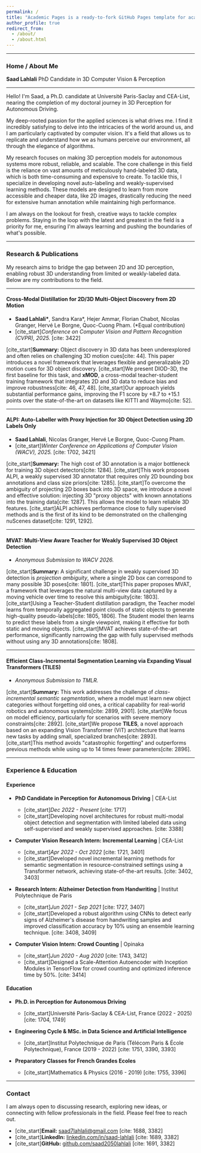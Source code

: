 ```yaml
---
permalink: /
title: "Academic Pages is a ready-to-fork GitHub Pages template for academic personal websites"
author_profile: true
redirect_from: 
  - /about/
  - /about.html
---
```


-----

### **Home / About Me**

**Saad Lahlali**
PhD Candidate in 3D Computer Vision & Perception

-----

Hello\! I'm Saad, a Ph.D. candidate at Université Paris-Saclay and CEA-List, nearing the completion of my doctoral journey in 3D Perception for Autonomous Driving.

My deep-rooted passion for the applied sciences is what drives me. I find it incredibly satisfying to delve into the intricacies of the world around us, and I am particularly captivated by computer vision. It's a field that allows us to replicate and understand how we as humans perceive our environment, all through the elegance of algorithms.

My research focuses on making 3D perception models for autonomous systems more robust, reliable, and scalable. The core challenge in this field is the reliance on vast amounts of meticulously hand-labeled 3D data, which is both time-consuming and expensive to create. To tackle this, I specialize in developing novel auto-labeling and weakly-supervised learning methods. These models are designed to learn from more accessible and cheaper data, like 2D images, drastically reducing the need for extensive human annotation while maintaining high performance.

I am always on the lookout for fresh, creative ways to tackle complex problems. Staying in the loop with the latest and greatest in the field is a priority for me, ensuring I'm always learning and pushing the boundaries of what's possible.

-----

### **Research & Publications**

My research aims to bridge the gap between 2D and 3D perception, enabling robust 3D understanding from limited or weakly-labeled data. Below are my contributions to the field.

-----

#### **Cross-Modal Distillation for 2D/3D Multi-Object Discovery from 2D Motion**

  * **Saad Lahlali\***, Sandra Kara\*, Hejer Ammar, Florian Chabot, Nicolas Granger, Hervé Le Borgne, Quoc-Cuong Pham. (\*Equal contribution)
  * [cite\_start]*Conference on Computer Vision and Pattern Recognition (CVPR), 2025.* [cite: 3422]

[cite\_start]**Summary:** Object discovery in 3D data has been underexplored and often relies on challenging 3D motion cues[cite: 44]. This paper introduces a novel framework that leverages flexible and generalizable 2D motion cues for 3D object discovery. [cite\_start]We present DIOD-3D, the first baseline for this task, and **xMOD**, a cross-modal teacher-student training framework that integrates 2D and 3D data to reduce bias and improve robustness[cite: 46, 47, 48]. [cite\_start]Our approach yields substantial performance gains, improving the F1 score by +8.7 to +15.1 points over the state-of-the-art on datasets like KITTI and Waymo[cite: 52].

-----

#### **ALPI: Auto-Labeller with Proxy Injection for 3D Object Detection using 2D Labels Only**

  * **Saad Lahlali**, Nicolas Granger, Hervé Le Borgne, Quoc-Cuong Pham.
  * [cite\_start]*Winter Conference on Applications of Computer Vision (WACV), 2025.* [cite: 1702, 3421]

[cite\_start]**Summary:** The high cost of 3D annotation is a major bottleneck for training 3D object detectors[cite: 1284]. [cite\_start]This work proposes ALPI, a weakly supervised 3D annotator that requires only 2D bounding box annotations and class size priors[cite: 1285]. [cite\_start]To overcome the ambiguity of projecting 2D boxes back into 3D space, we introduce a novel and effective solution: injecting 3D "proxy objects" with known annotations into the training data[cite: 1287]. This allows the model to learn reliable 3D features. [cite\_start]ALPI achieves performance close to fully supervised methods and is the first of its kind to be demonstrated on the challenging nuScenes dataset[cite: 1291, 1292].

-----

#### **MVAT: Multi-View Aware Teacher for Weakly Supervised 3D Object Detection**

  * *Anonymous Submission to WACV 2026.*

[cite\_start]**Summary:** A significant challenge in weakly supervised 3D detection is *projection ambiguity*, where a single 2D box can correspond to many possible 3D poses[cite: 1801]. [cite\_start]This paper proposes MVAT, a framework that leverages the natural multi-view data captured by a moving vehicle over time to resolve this ambiguity[cite: 1803]. [cite\_start]Using a Teacher-Student distillation paradigm, the Teacher model learns from temporally aggregated point clouds of static objects to generate high-quality pseudo-labels[cite: 1805, 1806]. The Student model then learns to predict these labels from a single viewpoint, making it effective for both static and moving objects. [cite\_start]MVAT achieves state-of-the-art performance, significantly narrowing the gap with fully supervised methods without using any 3D annotations[cite: 1808].

-----

#### **Efficient Class-Incremental Segmentation Learning via Expanding Visual Transformers (TILES)**

  * *Anonymous Submission to TMLR.*

[cite\_start]**Summary:** This work addresses the challenge of *class-incremental semantic segmentation*, where a model must learn new object categories without forgetting old ones, a critical capability for real-world robotics and autonomous systems[cite: 2899, 2901]. [cite\_start]We focus on model efficiency, particularly for scenarios with severe memory constraints[cite: 2892]. [cite\_start]We propose **TILES**, a novel approach based on an expanding Vision Transformer (ViT) architecture that learns new tasks by adding small, specialized branches[cite: 2893]. [cite\_start]This method avoids "catastrophic forgetting" and outperforms previous methods while using up to 14 times fewer parameters[cite: 2896].

-----

### **Experience & Education**

#### **Experience**

  * **PhD Candidate in Perception for Autonomous Driving** | CEA-List

      * [cite\_start]*Dec 2022 - Present* [cite: 1717]
      * [cite\_start]Developing novel architectures for robust multi-modal object detection and segmentation with limited labeled data using self-supervised and weakly supervised approaches. [cite: 3388]

  * **Computer Vision Research Intern: Incremental Learning** | CEA-List

      * [cite\_start]*Apr 2022 - Oct 2022* [cite: 1721, 3401]
      * [cite\_start]Developed novel incremental learning methods for semantic segmentation in resource-constrained settings using a Transformer network, achieving state-of-the-art results. [cite: 3402, 3403]

  * **Research Intern: Alzheimer Detection from Handwriting** | Institut Polytechnique de Paris

      * [cite\_start]*Jun 2021 - Sep 2021* [cite: 1727, 3407]
      * [cite\_start]Developed a robust algorithm using CNNs to detect early signs of Alzheimer's disease from handwriting samples and improved classification accuracy by 10% using an ensemble learning technique. [cite: 3408, 3409]

  * **Computer Vision Intern: Crowd Counting** | Opinaka

      * [cite\_start]*Jun 2020 - Aug 2020* [cite: 1743, 3412]
      * [cite\_start]Designed a Scale-Attention Autoencoder with Inception Modules in TensorFlow for crowd counting and optimized inference time by 50%. [cite: 3414]

#### **Education**

  * **Ph.D. in Perception for Autonomous Driving**

      * [cite\_start]Université Paris-Saclay & CEA-List, France (2022 - 2025) [cite: 1704, 1749]

  * **Engineering Cycle & MSc. in Data Science and Artificial Intelligence**

      * [cite\_start]Institut Polytechnique de Paris (Télécom Paris & École Polytechnique), France (2019 - 2022) [cite: 1751, 3390, 3393]

  * **Preparatory Classes for French Grandes Ecoles**

      * [cite\_start]Mathematics & Physics (2016 - 2019) [cite: 1755, 3396]

-----

### **Contact**

I am always open to discussing research, exploring new ideas, or connecting with fellow professionals in the field. Please feel free to reach out.

  * [cite\_start]**Email:** [saad7lahlali@gmail.com](mailto:saad7lahlali@gmail.com) [cite: 1688, 3382]
  * [cite\_start]**LinkedIn:** [linkedin.com/in/saad-lahlali](https://www.google.com/search?q=https://www.linkedin.com/in/saad-lahlali) [cite: 1689, 3382]
  * [cite\_start]**GitHub:** [github.com/saad2050lahlali](https://www.google.com/search?q=https://github.com/saad2050lahlali) [cite: 1691, 3382]
